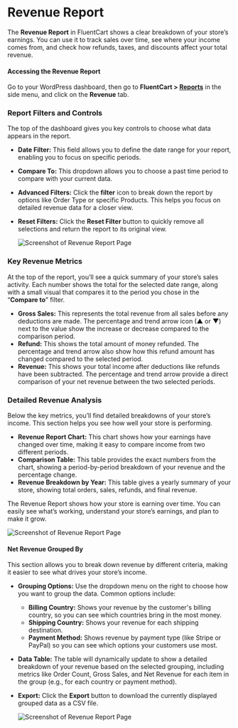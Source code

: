 # Revenue Report

The **Revenue Report** in FluentCart shows a clear breakdown of your store’s earnings. You can use it to track sales over time, see where your income comes from, and check how refunds, taxes, and discounts affect your total revenue.

#### Accessing the Revenue Report

Go to your WordPress dashboard, then go to **FluentCart > [Reports](/guide/reporting-analytics/reports-dashboard-overview.md)** in the side menu, and click on the **Revenue** tab.

### Report Filters and Controls

The top of the dashboard gives you key controls to choose what data appears in the report.

* **Date Filter:** This field allows you to define the date range for your report, enabling you to focus on specific periods.
* **Compare To:** This dropdown allows you to choose a past time period to compare with your current data.
* **Advanced Filters:** Click the **filter** icon to break down the report by options like Order Type or specific Products. This helps you focus on detailed revenue data for a closer view.
* **Reset Filters:** Click the **Reset Filter** button to quickly remove all selections and return the report to its original view.

	![Screenshot of Revenue Report Page](/images/reporting-analytics/revenue/advanced-filter.png)

### Key Revenue Metrics

At the top of the report, you’ll see a quick summary of your store’s sales activity. Each number shows the total for the selected date range, along with a small visual that compares it to the period you chose in the “**Compare to**” filter.

* **Gross Sales:** This represents the total revenue from all sales before any deductions are made. The percentage and trend arrow icon (▲ or ▼) next to the value show the increase or decrease compared to the comparison period.
* **Refund:** This shows the total amount of money refunded. The percentage and trend arrow also show how this refund amount has changed compared to the selected period.
* **Revenue:** This shows your total income after deductions like refunds have been subtracted. The percentage and trend arrow provide a direct comparison of your net revenue between the two selected periods.

### Detailed Revenue Analysis

Below the key metrics, you’ll find detailed breakdowns of your store’s income. This section helps you see how well your store is performing.

* **Revenue Report Chart:** This chart shows how your earnings have changed over time, making it easy to compare income from two different periods.
* **Comparison Table:** This table provides the exact numbers from the chart, showing a period-by-period breakdown of your revenue and the percentage change.
* **Revenue Breakdown by Year:** This table gives a yearly summary of your store, showing total orders, sales, refunds, and final revenue.

The Revenue Report shows how your store is earning over time. You can easily see what’s working, understand your store’s earnings, and plan to make it grow.

   ![Screenshot of Revenue Report Page](/images/reporting-analytics/revenue/revenue-analysis.png)

#### Net Revenue Grouped By

This section allows you to break down revenue by different criteria, making it easier to see what drives your store’s income.

* **Grouping Options:** Use the dropdown menu on the right to choose how you want to group the data. Common options include:
    * **Billing Country:** Shows your revenue by the customer's billing country, so you can see which countries bring in the most money.
    * **Shipping Country:** Shows your revenue for each shipping destination.
    * **Payment Method:** Shows revenue by payment type (like Stripe or PayPal) so you can see which options your customers use most.
* **Data Table:** The table will dynamically update to show a detailed breakdown of your revenue based on the selected grouping, including metrics like Order Count, Gross Sales, and Net Revenue for each item in the group (e.g., for each country or payment method).
* **Export:** Click the **Export** button to download the currently displayed grouped data as a CSV file.

    ![Screenshot of Revenue Report Page](/images/reporting-analytics/revenue/net-revenue.png)
